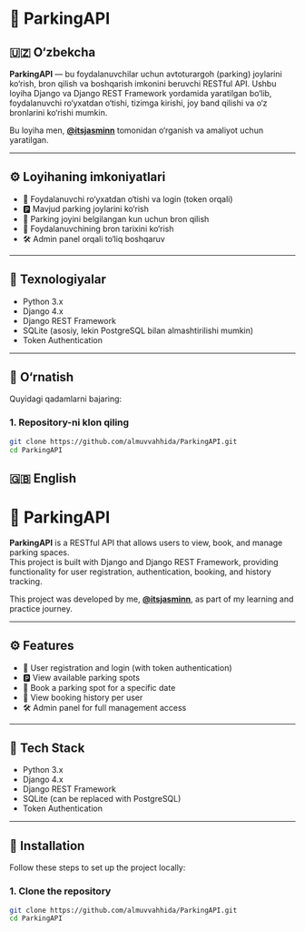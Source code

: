 # 🚗 ParkingAPI

## 🇺🇿 O‘zbekcha

**ParkingAPI** — bu foydalanuvchilar uchun avtoturargoh (parking) joylarini ko‘rish, bron qilish va boshqarish imkonini
beruvchi RESTful API. Ushbu loyiha Django va Django REST Framework yordamida yaratilgan bo‘lib, foydalanuvchi ro‘yxatdan
o‘tishi, tizimga kirishi, joy band qilishi va o‘z bronlarini ko‘rishi mumkin.

Bu loyiha men, **[@itsjasminn](https://github.com/itsjasminn)** tomonidan o‘rganish va amaliyot uchun yaratilgan.

---

## ⚙️ Loyihaning imkoniyatlari

- 🔐 Foydalanuvchi ro‘yxatdan o‘tishi va login (token orqali)
- 🅿️ Mavjud parking joylarini ko‘rish
- 📅 Parking joyini belgilangan kun uchun bron qilish
- 📄 Foydalanuvchining bron tarixini ko‘rish
- 🛠️ Admin panel orqali to‘liq boshqaruv

---

## 🧱 Texnologiyalar

- Python 3.x
- Django 4.x
- Django REST Framework
- SQLite (asosiy, lekin PostgreSQL bilan almashtirilishi mumkin)
- Token Authentication

---

## 🚀 O‘rnatish

Quyidagi qadamlarni bajaring:

### 1. Repository-ni klon qiling

```bash
git clone https://github.com/almuvvahhida/ParkingAPI.git
cd ParkingAPI
```

## 🇬🇧 English

# 🚗 ParkingAPI

**ParkingAPI** is a RESTful API that allows users to view, book, and manage parking spaces.  
This project is built with Django and Django REST Framework, providing functionality for user registration,
authentication, booking, and history tracking.

This project was developed by me, **[@itsjasminn](https://github.com/itsjasminn)**, as part of my learning and practice
journey.

---

## ⚙️ Features

- 🔐 User registration and login (with token authentication)
- 🅿️ View available parking spots
- 📅 Book a parking spot for a specific date
- 📄 View booking history per user
- 🛠️ Admin panel for full management access

---

## 🧱 Tech Stack

- Python 3.x
- Django 4.x
- Django REST Framework
- SQLite (can be replaced with PostgreSQL)
- Token Authentication

---

## 🚀 Installation

Follow these steps to set up the project locally:

### 1. Clone the repository

```bash
git clone https://github.com/almuvvahhida/ParkingAPI.git
cd ParkingAPI
```


